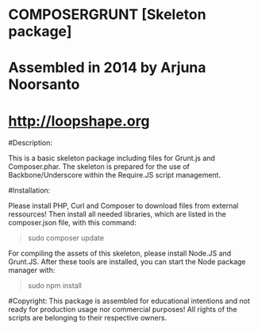 COMPOSERGRUNT
[Skeleton package]
====================
Assembled in 2014 by 
Arjuna Noorsanto
====================
http://loopshape.org
====================

#Description:

This is a basic skeleton package including files for Grunt.js and Composer.phar.
The skeleton is prepared for the use of Backbone/Underscore within the Require.JS script management.

#Installation:

Please install PHP, Curl and Composer to download files from external ressources!
Then install all needed libraries, which are listed in the composer.json file, with this command:
> sudo composer update

For compiling the assets of this skeleton, please install Node.JS and Grunt.JS.
After these tools are installed, you can start the Node package manager with:
> sudo npm install

#Copyright:
This package is assembled for educational intentions and not ready for production usage nor commercial purposes!
All rights of the scripts are belonging to their respective owners.
